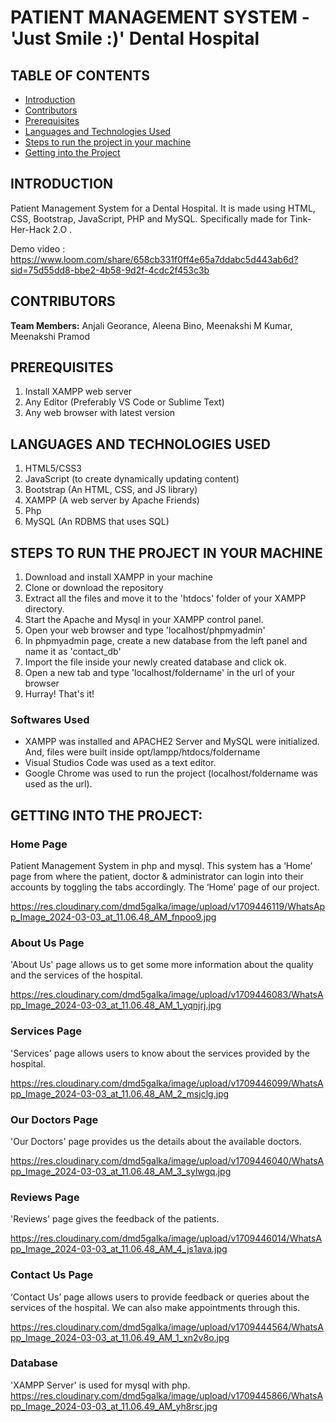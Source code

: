 # PATIENT MANAGEMENT SYSTEM - 'Just Smile :)' Dental Hospital

## TABLE OF CONTENTS
- [Introduction](#introduction)
- [Contributors](#contributors)
- [Prerequisites](#prerequisites)
- [Languages and Technologies Used](#languages-and-technologies-used)
- [Steps to run the project in your machine](#steps-to-run-the-project-in-your-machine)
- [Getting into the Project](#getting-into-the-project)

## INTRODUCTION
Patient Management System for a Dental Hospital. It is made using HTML, CSS, Bootstrap, JavaScript, PHP and MySQL.
Specifically made for Tink-Her-Hack 2.O .

Demo video : https://www.loom.com/share/658cb331f0ff4e65a7ddabc5d443ab6d?sid=75d55dd8-bbe2-4b58-9d2f-4cdc2f453c3b

## CONTRIBUTORS
**Team Members:** Anjali Georance, Aleena Bino, Meenakshi M Kumar, Meenakshi Pramod

## PREREQUISITES
1. Install XAMPP web server
2. Any Editor (Preferably VS Code or Sublime Text)
3. Any web browser with latest version

## LANGUAGES AND TECHNOLOGIES USED
1. HTML5/CSS3
2. JavaScript (to create dynamically updating content)
3. Bootstrap (An HTML, CSS, and JS library)
4. XAMPP (A web server by Apache Friends)
5. Php
6. MySQL (An RDBMS that uses SQL)

## STEPS TO RUN THE PROJECT IN YOUR MACHINE
1. Download and install XAMPP in your machine
2. Clone or download the repository
3. Extract all the files and move it to the 'htdocs' folder of your XAMPP directory.
4. Start the Apache and Mysql in your XAMPP control panel.
5. Open your web browser and type 'localhost/phpmyadmin'
6. In phpmyadmin page, create a new database from the left panel and name it as 'contact_db'
7. Import the file inside your newly created database and click ok.
8. Open a new tab and type 'localhost/foldername' in the url of your browser
9. Hurray! That's it!

### Softwares Used
  - XAMPP was installed and APACHE2 Server and MySQL were initialized. And, files were built inside opt/lampp/htdocs/foldername
  - Visual Studios Code was used as a text editor.
  - Google Chrome was used to run the project (localhost/foldername was used as the url).

## GETTING INTO THE PROJECT:

### Home Page
Patient Management System in php and mysql. This system has a ‘Home’ page from where the patient, doctor & administrator can login into their accounts by toggling the tabs accordingly. The ‘Home’ page of our project.

https://res.cloudinary.com/dmd5galka/image/upload/v1709446119/WhatsApp_Image_2024-03-03_at_11.06.48_AM_fnpoo9.jpg

### About Us Page
'About Us' page allows us to get some more information about the quality and the services of the hospital.

https://res.cloudinary.com/dmd5galka/image/upload/v1709446083/WhatsApp_Image_2024-03-03_at_11.06.48_AM_1_yqnjrj.jpg

### Services Page
'Services' page allows users to know about the services provided by the hospital.

https://res.cloudinary.com/dmd5galka/image/upload/v1709446099/WhatsApp_Image_2024-03-03_at_11.06.48_AM_2_msjclg.jpg

### Our Doctors Page
'Our Doctors' page provides us the details about the available doctors.

https://res.cloudinary.com/dmd5galka/image/upload/v1709446040/WhatsApp_Image_2024-03-03_at_11.06.48_AM_3_sylwgq.jpg

### Reviews Page 
'Reviews' page gives the feedback of the patients.

https://res.cloudinary.com/dmd5galka/image/upload/v1709446014/WhatsApp_Image_2024-03-03_at_11.06.48_AM_4_js1ava.jpg

### Contact Us Page
‘Contact Us’ page allows users to provide feedback or queries about the services of the hospital. We can also make appointments through this.

https://res.cloudinary.com/dmd5galka/image/upload/v1709444564/WhatsApp_Image_2024-03-03_at_11.06.49_AM_1_xn2v8o.jpg

### Database
'XAMPP Server' is used for mysql with php.
https://res.cloudinary.com/dmd5galka/image/upload/v1709445866/WhatsApp_Image_2024-03-03_at_11.06.49_AM_yh8rsr.jpg
